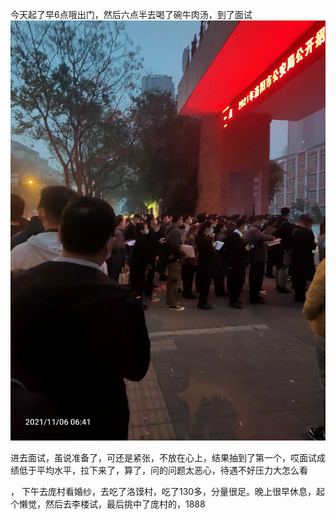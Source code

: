 今天起了早6点哦出门，然后六点半去喝了碗牛肉汤，到了面试![](../../img/6904315-dd4e7e12ea71eb7a.jpg)

进去面试，虽说准备了，可还是紧张，不放在心上，结果抽到了第一个，哎面试成绩低于平均水平，拉下来了，算了，问的问题太恶心，待遇不好压力大怎么看

，
下午去庞村看婚纱，去吃了洛馍村，吃了130多，分量很足。晚上很早休息，起个懒觉，然后去李楼试，最后挑中了庞村的，1888
